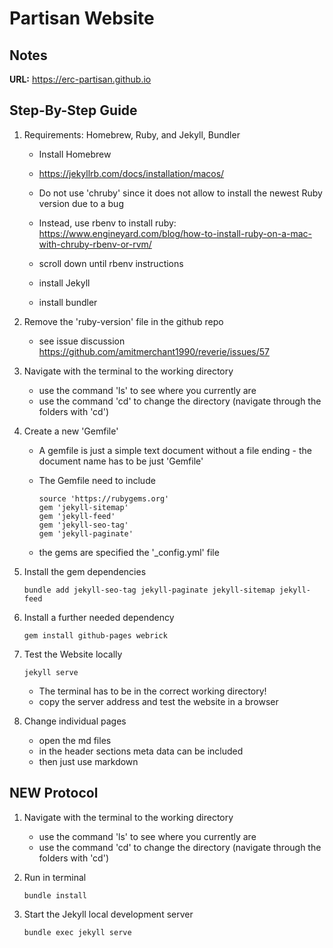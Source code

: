 # Partisan Website

## Notes

**URL:** https://erc-partisan.github.io



## Step-By-Step Guide

1. Requirements: Homebrew, Ruby, and Jekyll, Bundler

   - Install Homebrew

   - https://jekyllrb.com/docs/installation/macos/
   - Do not use 'chruby' since it does not allow to install the newest Ruby version due to a bug
   -  Instead, use rbenv to install ruby: https://www.engineyard.com/blog/how-to-install-ruby-on-a-mac-with-chruby-rbenv-or-rvm/ 
     - scroll down until rbenv instructions
   - install Jekyll
   - install bundler

2. Remove the 'ruby-version' file in the github repo

   - see issue discussion https://github.com/amitmerchant1990/reverie/issues/57

3. Navigate with the terminal to the working directory

   - use the command 'ls' to see where you currently are
   - use the command 'cd' to change the directory (navigate through the folders with 'cd')

4. Create a new 'Gemfile'

   - A gemfile is just a simple text document without a file ending - the document name has to be just 'Gemfile'

   - The Gemfile need to include

     ```Gemfile
     source 'https://rubygems.org'
     gem 'jekyll-sitemap'
     gem 'jekyll-feed'
     gem 'jekyll-seo-tag'
     gem 'jekyll-paginate'
     ```

   - the gems are specified the '_config.yml' file

5. Install the gem dependencies

   ```Terminal
   bundle add jekyll-seo-tag jekyll-paginate jekyll-sitemap jekyll-feed
   ```

6. Install a further needed dependency

   ```Terminal
   gem install github-pages webrick
   ```

7. Test the Website locally

   ```Terminal
   jekyll serve
   ```

   - The terminal has to be in the correct working directory!
   - copy the server address and test the website in a browser

8. Change individual pages

   - open the md files
   - in the header sections meta data can be included
   - then just use markdown



## NEW Protocol

1. Navigate with the terminal to the working directory

   - use the command 'ls' to see where you currently are
   - use the command 'cd' to change the directory (navigate through the folders with 'cd')

2. Run in terminal

   ```
   bundle install
   ```

3. Start the Jekyll local development server

   ```
   bundle exec jekyll serve
   ```

   



